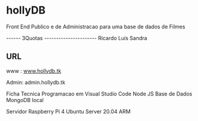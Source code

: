 # hollyDB
Front End Publico e de Administracao para uma base de dados de Filmes

------  3Quotas  ----------------------
Ricardo
Luís
Sandra

URL
---------------
www : www.hollydb.tk

Admin: admin.hollydb.tk

Ficha Tecnica
Programacao em Visual Studio Code
Node JS
Base de Dados MongoDB local

Servidor
Raspberry Pi 4
Ubuntu Server 20.04 ARM
